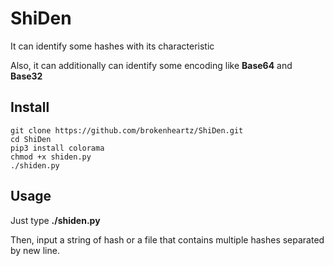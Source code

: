 # ShiDen

It can identify some hashes with its characteristic

Also, it can additionally can identify some encoding like __Base64__ and __Base32__

## Install

```
git clone https://github.com/brokenheartz/ShiDen.git
cd ShiDen
pip3 install colorama
chmod +x shiden.py
./shiden.py
```

## Usage

Just type **./shiden.py**

Then, input a string of hash or a file that contains multiple hashes separated by new line.
